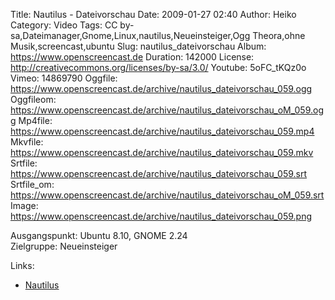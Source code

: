 Title: Nautilus - Dateivorschau
Date: 2009-01-27 02:40
Author: Heiko
Category: Video
Tags: CC by-sa,Dateimanager,Gnome,Linux,nautilus,Neueinsteiger,Ogg Theora,ohne Musik,screencast,ubuntu
Slug: nautilus_dateivorschau
Album: https://www.openscreencast.de
Duration: 142000
License: http://creativecommons.org/licenses/by-sa/3.0/
Youtube: 5oFC_tKQz0o
Vimeo: 14869790
Oggfile: https://www.openscreencast.de/archive/nautilus_dateivorschau_059.ogg
Oggfileom: https://www.openscreencast.de/archive/nautilus_dateivorschau_oM_059.ogg
Mp4file: https://www.openscreencast.de/archive/nautilus_dateivorschau_059.mp4
Mkvfile: https://www.openscreencast.de/archive/nautilus_dateivorschau_059.mkv
Srtfile: https://www.openscreencast.de/archive/nautilus_dateivorschau_059.srt
Srtfile_om: https://www.openscreencast.de/archive/nautilus_dateivorschau_oM_059.srt
Image: https://www.openscreencast.de/archive/nautilus_dateivorschau_059.png

Ausgangspunkt: Ubuntu 8.10, GNOME 2.24  
Zielgruppe: Neueinsteiger  

Links:

  * [Nautilus](http://wiki.ubuntuusers.de/Nautilus)

